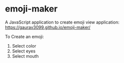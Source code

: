 # emoji-maker
A JavaScript application to create emoji
view application:
https://gaurav3099.github.io/emoji-maker/

To Create an emoji:
1. Select color
2. Select eyes
3. Select mouth
